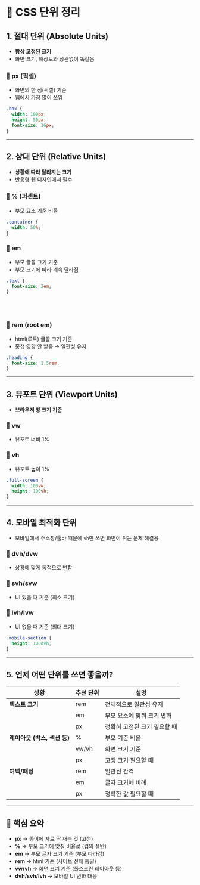 # 📘 CSS 단위 정리

## 1. 절대 단위 (Absolute Units)
- **항상 고정된 크기**
- 화면 크기, 해상도와 상관없이 똑같음

### 🔹 px (픽셀)
- 화면의 한 점(픽셀) 기준
- 웹에서 가장 많이 쓰임
```css
.box {
  width: 100px;
  height: 50px;
  font-size: 16px;
}
````

---

## 2. 상대 단위 (Relative Units)

* **상황에 따라 달라지는 크기**
* 반응형 웹 디자인에서 필수

### 🔹 % (퍼센트)

* 부모 요소 기준 비율

```css
.container {
  width: 50%;
}
```

### 🔹 em

* 부모 글꼴 크기 기준
* 부모 크기에 따라 계속 달라짐

```css
.text {
  font-size: 2em;
}
```
<br><br>
### 🔹 rem (root em)

* html(루트) 글꼴 크기 기준
* 중첩 영향 안 받음 → 일관성 유지

```css
.heading {
  font-size: 1.5rem;
}
```

---

## 3. 뷰포트 단위 (Viewport Units)

* **브라우저 창 크기 기준**

### 🔹 vw

* 뷰포트 너비 1%

### 🔹 vh

* 뷰포트 높이 1%

```css
.full-screen {
  width: 100vw;
  height: 100vh;
}
```

---

## 4. 모바일 최적화 단위

* 모바일에서 주소창/툴바 때문에 `vh`만 쓰면 화면이 튀는 문제 해결용

### 🔹 dvh/dvw

* 상황에 맞게 동적으로 변함

### 🔹 svh/svw

* UI 있을 때 기준 (최소 크기)

### 🔹 lvh/lvw

* UI 없을 때 기준 (최대 크기)

```css
.mobile-section {
  height: 100dvh;
}
```

---

## 5. 언제 어떤 단위를 쓰면 좋을까?

| 상황                  | 추천 단위 | 설명               |
| ------------------- | ----- | ---------------- |
| **텍스트 크기**          | rem   | 전체적으로 일관성 유지     |
|                     | em    | 부모 요소에 맞춰 크기 변화  |
|                     | px    | 정확히 고정된 크기 필요할 때 |
| **레이아웃 (박스, 섹션 등)** | %     | 부모 기준 비율         |
|                     | vw/vh | 화면 크기 기준         |
|                     | px    | 고정 크기 필요할 때      |
| **여백/패딩**           | rem   | 일관된 간격           |
|                     | em    | 글자 크기에 비례        |
|                     | px    | 정확한 값 필요할 때      |

---

## 🔑 핵심 요약

* **px** → 종이에 자로 딱 재는 것 (고정)
* **%** → 부모 크기에 맞춰 비율로 (컵의 절반)
* **em** → 부모 글자 크기 기준 (부모 따라감)
* **rem** → html 기준 (사이트 전체 통일)
* **vw/vh** → 화면 크기 기준 (풀스크린 레이아웃 등)
* **dvh/svh/lvh** → 모바일 UI 변화 대응

```